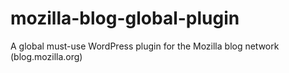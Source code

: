 # mozilla-blog-global-plugin
A global must-use WordPress plugin for the Mozilla blog network (blog.mozilla.org)
